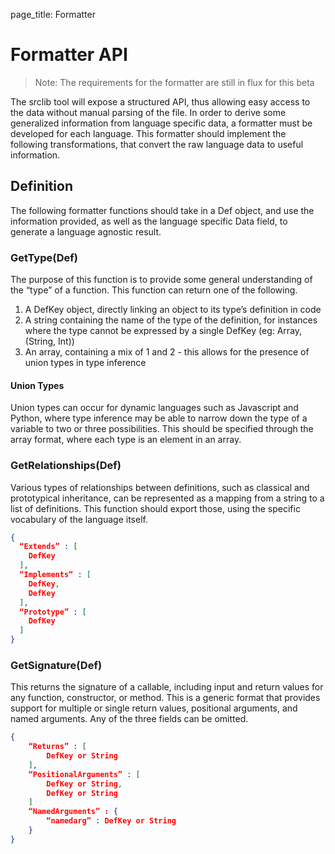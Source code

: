 page_title: Formatter

# Formatter API

> Note: The requirements for the formatter are still in flux for this beta

The srclib tool will expose a structured API, thus allowing easy access to the data without manual parsing of the file. In order to derive some generalized information from language specific data, a formatter must be developed for each language. This formatter should implement the following transformations, that convert the raw language data to useful information.

## Definition
The following formatter functions should take in a Def object, and use the information provided, as well as the language specific Data field, to generate a language agnostic result.

### GetType(Def)
The purpose of this function is to provide some general understanding of the “type” of a function. This function can return one of the following.
1. A DefKey object, directly linking an object to its type’s definition in code
2. A string containing the name of the type of the definition, for instances where the type cannot be expressed by a single DefKey (eg: Array<int>, (String, Int))
3. An array, containing a mix of 1 and 2 - this allows for the presence of union types in type inference

#### Union Types
Union types can occur for dynamic languages such as Javascript and Python, where type inference may be able to narrow down the type of a variable to two or three possibilities. This should be specified through the array format, where each type is an element in an array.

### GetRelationships(Def)
Various types of relationships between definitions, such as classical and prototypical inheritance, can be represented as a mapping from a string to a list of definitions. This function should export those, using the specific vocabulary of the language itself.

```json
{
  “Extends” : [
  	DefKey
  ],
  “Implements“ : [
  	DefKey,
  	DefKey
  ],
  “Prototype” : [
  	DefKey
  ]
}
```

### GetSignature(Def)
This returns the signature of a callable, including input and return values for any function, constructor, or method. This is a generic format that provides support for multiple or single return values, positional arguments, and named arguments. Any of the three fields can be omitted.

```json
{
	“Returns” : [
		DefKey or String
	],
	“PositionalArguments” : [
		DefKey or String,
		DefKey or String
	]
	“NamedArguments” : {
		“namedarg” : DefKey or String
	}
}
```
